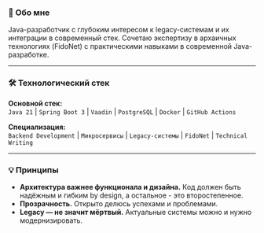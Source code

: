 ### 👋 Обо мне

Java-разработчик с глубоким интересом к legacy-системам и их интеграции в современный стек. Сочетаю экспертизу в архаичных технологиях (FidoNet) с практическими навыками в современной Java-разработке.

---

### 🛠️ Технологический стек

**Основной стек:**  
`Java 21` | `Spring Boot 3` | `Vaadin` | `PostgreSQL` | `Docker` | `GitHub Actions`

**Специализация:**  
`Backend Development` | `Микросервисы` | `Legacy-системы` | `FidoNet` | `Technical Writing`

---

### 💡 Принципы

- **Архитектура важнее функционала и дизайна.** Код должен быть надёжным и гибким by design, а остальное - это второстепенное.
- **Прозрачность.** Открыто делюсь успехами и проблемами.
- **Legacy — не значит мёртвый.** Актуальные системы можно и нужно модернизировать.